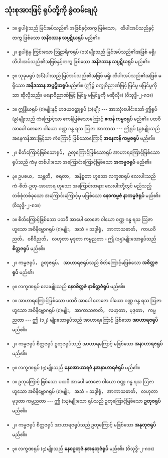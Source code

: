 ## သုံးစုအားဖြင့် ရုပ်တို့ကို ခွဲတမ်းချပုံ

- ၁။ ရူပါရုံသည် မြင်အပ်သည်၏ အဖြစ်နှင့်တကွ ဖြစ်သော， ထိပါးအပ်သည်နှင့်တကွ ဖြစ်သော **သနိဒဿန သပ္ပဋိဃရုပ်** မည်၏။

- ၂။ ရူပါရုံမှ ကြွင်းသော ဩဠာရိကရုပ် (၁၁)မျိုးသည် မြင်အပ်သည်၏အဖြစ် မရှိ၊ ထိပါးအပ်သည်၏အဖြစ်နှင့်တကွ ဖြစ်သော **အနိဒဿန သပ္ပဋိဃရုပ်** မည်၏။

- ၃။ သုခုမရုပ် (၁၆)ပါးသည် မြင်အပ်သည်၏အဖြစ် မရှိ၊ ထိပါးအပ်သည်၏အဖြစ် မရှိသော **အနိဒဿန အပ္ပဋိဃရုပ်**မည်၏။ 
(ဤ၌ စက္ခုဝိညာဏ်ဖြင့် မြင်မှု မမြင်မှုကိုသာ ဆိုလိုသည်။ မနောဝိညာဏ်ဖြင့် မြင်မှု မမြင်မှုကို မဆိုလို။) (ဝိသုဒ္ဓိ-၂-၈၁။)

- ၁။ ဣန္ဒြိယရုပ် (၈)မျိုးနှင့် ဟဒယဝတ္ထုရုပ် (၁)မျိုး --- အားလုံးပေါင်းသော် ဤရုပ် (၉)မျိုးသည် ကံကြောင့်သာ ဧကန်ဖြစ်သောကြောင့် **ဧကန် ကမ္မဇရုပ်** မည်၏။ 
ပထဝီ အာပေါ တေဇော ဝါယော ဝဏ္ဏ ဂန္ဓ ရသ ဩဇာ အာကာသ --- ဤရုပ် (၉)မျိုးသည် အနေကန်အားဖြင့်သာ ကံကြောင့် ဖြစ်သောကြောင့် **အနေကန် ကမ္မဇရုပ်** မည်၏။

- ၂။ စိတ်ကြောင့်ဖြစ်သောရုပ်， ဥတုကြောင့်ဖြစ်သောရုပ် အာဟာရကြောင့်ဖြစ်သောရုပ်သည် ကံမှ တစ်ပါးသော အကြောင်းကြောင့်ဖြစ်သော **အကမ္မဇရုပ်** မည်၏။

- ၃။ ဥပစယ， သန္တတိ， ဇရတာ， အနိစ္စတာ ဟူသော လက္ခဏရုပ် လေးပါးသည် ကံ-စိတ်-ဥတု-အာဟာရ ဟူသော အကြောင်းတရား လေးပါးတို့တွင် မည်သည့် တစ်စုံတစ်ခုသော အကြောင်းကြောင့်မှ မဖြစ်သော **နေ၀ကမ္မဇံ နာကမ္မဇံရုပ်** မည်၏။ (ဝိသုဒ္ဓိ-၂-၈၁။)

- ၁။ စိတ်ကြောင့်ဖြစ်သော ပထဝီ အာပေါ တေဇော ဝါယော ဝဏ္ဏ ဂန္ဓ ရသ ဩဇာ ဟူသော အဝိနိဗ္ဘောဂရုပ် (၈)မျိုး， အသံ = သဒ္ဒါရုံ， အာကာသဓာတ်， ကာယဝိညတ်， ၀စီဝိညတ်， လဟုတာ မုဒုတာ ကမ္မညတာ - ဤ (၁၅)မျိုးသောရုပ်သည် **စိတ္တဇရုပ်** မည်၏။

- ၂။ ကမ္မဇရုပ်， ဥတုဇရုပ်， အာဟာရဇရုပ်သည် စိတ်ကြောင့်မဖြစ်သော **အစိတ္တဇရုပ်** မည်၏။

- ၃။ လက္ခဏရုပ် လေးမျိုးသည် **နေ၀စိတ္တဇံ နာစိတ္တဇံရုပ်** မည်၏။

- ၁။ အာဟာရကြောင့်ဖြစ်သော ပထဝီ အာပေါ တေဇော ဝါယော ဝဏ္ဏ ဂန္ဓ ရသ ဩဇာဟူသော အဝိနိဗ္ဘောဂရုပ် (၈)မျိုး， အာကာသဓာတ်， လဟုတာ，မုဒုတာ， ကမ္မညတာ --- ဤ (၁၂) မျိုးသောရုပ်သည် အာဟာရကြောင့် ဖြစ်သော **အာဟာရဇရုပ်** မည်၏။

- ၂။ ကမ္မဇရုပ် စိတ္တဇရုပ် ဥတုဇရုပ်သည် အာဟာရကြောင့် မဖြစ်သော **အနာဟာရဇရုပ်** မည်၏။

- ၃။ လက္ခဏရုပ် (၄)မျိုးသည် **နေ၀အာဟာရဇံ နအနာဟာရဇံရုပ်** မည်၏။

- ၁။ ဥတုကြောင့် ဖြစ်သော ပထဝီ အာပေါ တေဇော ဝါယော ဝဏ္ဏ ဂန္ဓ ရသ ဩဇာဟူသော အဝိနိဗ္ဘောဂရုပ် (၈)မျိုး， အသံ = သဒ္ဒါရုံ， အာကာသဓာတ်， လဟုတာ မုဒုတာ ကမ္မညတာ --- ဤ (၁၃)မျိုးသော ရုပ်သည် ဥတုကြောင့်ဖြစ်သော **ဥတုဇရုပ်** မည်၏။

- ၂။ ကမ္မဇရုပ် စိတ္တဇရုပ် အာဟာရဇရုပ်သည် ဥတုကြောင့် မဖြစ်သော **အနုတုဇရုပ်** မည်၏။

- ၃။ လက္ခဏရုပ် (၄)မျိုးသည် **နေ၀ဥတုဇံ နအနုတုဇံရုပ်** မည်၏။ (ဝိသုဒ္ဓိ-၂-၈၁။)
